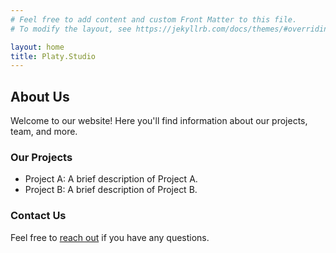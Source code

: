 ```yaml
---
# Feel free to add content and custom Front Matter to this file.
# To modify the layout, see https://jekyllrb.com/docs/themes/#overriding-theme-defaults

layout: home
title: Platy.Studio
---
```


## About Us

Welcome to our website! Here you'll find information about our projects, team, and more.

### Our Projects

- Project A: A brief description of Project A.
- Project B: A brief description of Project B.

### Contact Us

Feel free to [reach out](mailto:contact@example.com) if you have any questions.